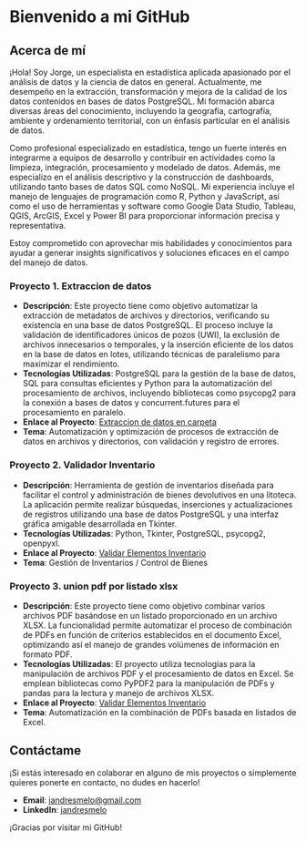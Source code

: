 # Bienvenido a mi GitHub

## Acerca de mí
¡Hola! Soy Jorge, un especialista en estadística aplicada apasionado por el análisis de datos y la ciencia de datos en general. Actualmente, me desempeño en la extracción, transformación y mejora de la calidad de los datos contenidos en bases de datos PostgreSQL. Mi formación abarca diversas áreas del conocimiento, incluyendo la geografía, cartografía, ambiente y ordenamiento territorial, con un énfasis particular en el análisis de datos.

Como profesional especializado en estadística, tengo un fuerte interés en integrarme a equipos de desarrollo y contribuir en actividades como la limpieza, integración, procesamiento y modelado de datos. Además, me especializo en el análisis descriptivo y la construcción de dashboards, utilizando tanto bases de datos SQL como NoSQL. Mi experiencia incluye el manejo de lenguajes de programación como R, Python y JavaScript, así como el uso de herramientas y software como Google Data Studio, Tableau, QGIS, ArcGIS, Excel y Power BI para proporcionar información precisa y representativa.

Estoy comprometido con aprovechar mis habilidades y conocimientos para ayudar a generar insights significativos y soluciones eficaces en el campo del manejo de datos.


### Proyecto 1. Extraccion de datos 
- **Descripción**: Este proyecto tiene como objetivo automatizar la extracción de metadatos de archivos y directorios, verificando su existencia en una base de datos PostgreSQL. El proceso incluye la validación de identificadores únicos de pozos (UWI), la exclusión de archivos innecesarios o temporales, y la inserción eficiente de los datos en la base de datos en lotes, utilizando técnicas de paralelismo para maximizar el rendimiento.
- **Tecnologías Utilizadas**: PostgreSQL para la gestión de la base de datos, SQL para consultas eficientes y Python para la automatización del procesamiento de archivos, incluyendo bibliotecas como psycopg2 para la conexión a bases de datos y concurrent.futures para el procesamiento en paralelo.
- **Enlace al Proyecto**: [Extraccion de datos en carpeta](https://github.com/jandresmelo/FILEPROPEXTRACTOR.git)
- **Tema**: Automatización y optimización de procesos de extracción de datos en archivos y directorios, con validación y registro de errores.

### Proyecto 2. Validador Inventario
- **Descripción**: Herramienta de gestión de inventarios diseñada para facilitar el control y administración de bienes devolutivos en una litoteca. La aplicación permite realizar búsquedas, inserciones y actualizaciones de registros utilizando una base de datos PostgreSQL y una interfaz gráfica amigable desarrollada en Tkinter.
- **Tecnologías Utilizadas**: Python, Tkinter, PostgreSQL, psycopg2, openpyxl.
- **Enlace al Proyecto**: [Validar Elementos Inventario](https://github.com/jandresmelo/INVENTARIO_VALIDATOR.git)
- **Tema**: Gestión de Inventarios / Control de Bienes

### Proyecto 3. union pdf por listado xlsx
- **Descripción**: Este proyecto tiene como objetivo combinar varios archivos PDF basándose en un listado proporcionado en un archivo XLSX. La funcionalidad permite automatizar el proceso de combinación de PDFs en función de criterios establecidos en el documento Excel, optimizando así el manejo de grandes volúmenes de información en formato PDF.
- **Tecnologías Utilizadas**: El proyecto utiliza tecnologías para la manipulación de archivos PDF y el procesamiento de datos en Excel. Se emplean bibliotecas como PyPDF2 para la manipulación de PDFs y pandas para la lectura y manejo de archivos XLSX.
- **Enlace al Proyecto**: [Validar Elementos Inventario](https://github.com/jandresmelo/UNION_PDF.git)
- **Tema**: Automatización en la combinación de PDFs basada en listados de Excel.




## Contáctame
¡Si estás interesado en colaborar en alguno de mis proyectos o simplemente quieres ponerte en contacto, no dudes en hacerlo!

- **Email**: [jandresmelo@gmail.com](mailto:jandresmelo@gmail.com )
- **LinkedIn**: [jandresmelo](https://www.linkedin.com/in/jandresmelo/)


¡Gracias por visitar mi GitHub!

